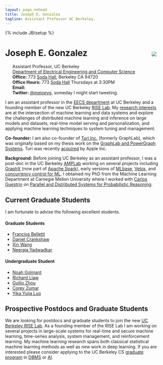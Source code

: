 ```yaml
---
layout: page_nohead
title: Joseph E. Gonzalez
tagline: Assistant Professor UC Berkeley.
---
```

{% include JB/setup %}


<script src="assets/scripts.js"></script>

<div>
<div style="float:right;padding:12px">
<img src="{{ BASE_PATH }}/assets/jegonzal.jpg">
</div>

<h1> Joseph E. Gonzalez </h1>

<ul style="list-style-type:none">

<li> Assistant Professor, UC Berkeley </li>

  <li> <a href="http://eecs.berkeley.edu">Department of Electrical Engineering and Computer Science</a> </li>

  <li> <b>Office:</b> 773 <a href="https://goo.gl/maps/U7JiapPCY2x">Soda Hall</a>, Berkeley CA 94720</li>

  <li> <b>Office Hours:</b> 773 <a href="https://goo.gl/maps/U7JiapPCY2x">Soda Hall</a> Thursdays at 3:30PM </li>


  <li> <b>Email:</b>
    <script type="text/javascript"> email_address("jegonzal") </script>
  </li>

  <li> <b>Twitter:</b> <a href="https://twitter.com/mejoeyg">@mejoeyg</a>,  someday I might start tweeting.</li>
  </ul>

</div>






I am an assistant professor in the <a href="http://www.eecs.berkeley.edu">EECS department</a> at UC Berkeley and a founding member of the new UC Berkeley [RISE Lab](http://rise.cs.berkeley.edu).  My [research interests](research) are at the intersection of machine learning and data systems and explore the challenges of distributed machine learning and inference on large models and datasets, real-time model serving and personalization, and applying machine learning techniques to system tuning and management.

<b>Co-founder:</b> I am also co-founder of <a href="http://Turi.com">Turi Inc.</a> (formerly GraphLab), which was originally based on my thesis work on the <a href="https://github.com/dato-code/PowerGraph">GraphLab and PowerGraph Systems</a>.  Turi was recently <a href="http://www.geekwire.com/2016/exclusive-apple-acquires-turi-major-exit-seattle-based-machine-learning-ai-startup/">acquired</a> by Apple Inc.


<b>Background:</b> Before joining UC Berkeley as an assistant professor, I was a post-doc in the UC Berkeley <a href="https://amplab.cs.berkeley.edu">AMPLab</a> working on several projects including <a href="http://spark.apache.org/graphx/">GraphX</a> (now part of <a href="http://spark.apache.org">Apache Spark</a>), early versions of <a href="http://mlbase.org">MLbase</a>, <a href="https://amplab.cs.berkeley.edu/projects/velox/">Velox</a>, and <a href="https://amplab.cs.berkeley.edu/projects/ccml/">concurrency control for ML</a>.
I obtained my PhD from the Machine Learning Department at Carnegie Mellon University
where I worked with <a href="https://homes.cs.washington.edu/~guestrin/">Carlos Guestrin</a> on <a href="assets/papers/jegonzal_thesis.pdf">Parallel and Distributed Systems for Probabilistic Reasoning</a>. 

<!--  There I was also a recipient of the AT&amp;T Labs Graduate Research Fellowship and the National Science Foundation Graduate Research Fellowship.
 -->
 
## Current Graduate Students

I am fortunate to advise the following excellent students.

#### Graduate Students

* [Francios Belletti](https://github.com/bellettif)
* [Daniel Crankshaw](https://amplab.cs.berkeley.edu/author/crankshaw/)
* [Xin Wang](https://people.eecs.berkeley.edu/~xinw/)
* [Neeraja Yadwadkar](https://people.eecs.berkeley.edu/~neerajay/)


#### Undergraduate Student

* [Noah Golmant](http://noahgolmant.com)
* [Richard Liaw](https://www.linkedin.com/in/richardliaw)
* [Guilio Zhou](http://giuliozhou.com)
* [Corey Zumar](https://www.linkedin.com/in/corey-zumar-0a770982)
* [Yika Yujia Luo](https://www.linkedin.com/in/yika-yujia-luo-3a835b87)


## Prospective Postdocs and Graduate Students

We are looking for postdocs and graduate students to join the new <a href="https://rise.cs.berkeley.edu">UC Berkeley RISE Lab</a>.  As a founding member of the RISE Lab I am working on several projects in large-scale systems for real-time and secure machine learning, time-series analysis, system management, and reinforcement learning.  My machine learning research spans both classical statistical machine learning methods as well as new work in deep learning.  If you are interested please consider applying to the UC Berkeley CS <a href="https://eecs.berkeley.edu/academics/graduate/research-programs/admissions">graduate program</a> in <a href="https://www2.eecs.berkeley.edu/Research/Areas/DBMS/">DBMS</a> or <a href ="https://www2.eecs.berkeley.edu/Research/Areas/AI/">AI</a>.


<!--

I am in the process of updating this website with additional information on active projects, my research group, and teaching information so stay tuned!
 -->


